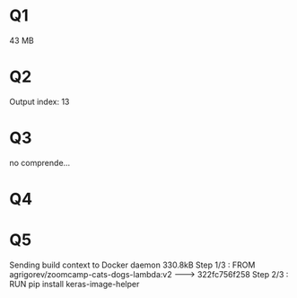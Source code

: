 # Q1
43 MB

# Q2
Output index: 13

# Q3
no comprende...

# Q4

# Q5
Sending build context to Docker daemon  330.8kB
Step 1/3 : FROM agrigorev/zoomcamp-cats-dogs-lambda:v2
 ---> 322fc756f258
Step 2/3 : RUN pip install keras-image-helper

